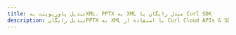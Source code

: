 ---title: تبدیل پاورپوینت بهXML، PPTX به XML مبدل رایگان یا Curl SDKdescription: تبدیل رایگانPPTX به XML با استفاده از Curl Cloud APIs & SDK. همچنین اسناد Microsoft PowerPoint را در Cloud ایجاد، ویرایش و رندر کنید.---
